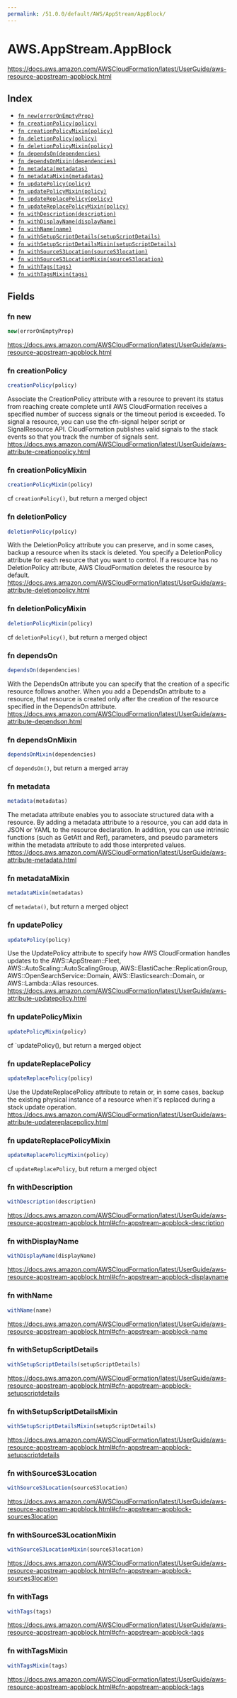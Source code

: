 ```yaml
---
permalink: /51.0.0/default/AWS/AppStream/AppBlock/
---
```


# AWS.AppStream.AppBlock

https://docs.aws.amazon.com/AWSCloudFormation/latest/UserGuide/aws-resource-appstream-appblock.html

## Index

* [`fn new(errorOnEmptyProp)`](#fn-new)
* [`fn creationPolicy(policy)`](#fn-creationpolicy)
* [`fn creationPolicyMixin(policy)`](#fn-creationpolicymixin)
* [`fn deletionPolicy(policy)`](#fn-deletionpolicy)
* [`fn deletionPolicyMixin(policy)`](#fn-deletionpolicymixin)
* [`fn dependsOn(dependencies)`](#fn-dependson)
* [`fn dependsOnMixin(dependencies)`](#fn-dependsonmixin)
* [`fn metadata(metadatas)`](#fn-metadata)
* [`fn metadataMixin(metadatas)`](#fn-metadatamixin)
* [`fn updatePolicy(policy)`](#fn-updatepolicy)
* [`fn updatePolicyMixin(policy)`](#fn-updatepolicymixin)
* [`fn updateReplacePolicy(policy)`](#fn-updatereplacepolicy)
* [`fn updateReplacePolicyMixin(policy)`](#fn-updatereplacepolicymixin)
* [`fn withDescription(description)`](#fn-withdescription)
* [`fn withDisplayName(displayName)`](#fn-withdisplayname)
* [`fn withName(name)`](#fn-withname)
* [`fn withSetupScriptDetails(setupScriptDetails)`](#fn-withsetupscriptdetails)
* [`fn withSetupScriptDetailsMixin(setupScriptDetails)`](#fn-withsetupscriptdetailsmixin)
* [`fn withSourceS3Location(sourceS3location)`](#fn-withsources3location)
* [`fn withSourceS3LocationMixin(sourceS3location)`](#fn-withsources3locationmixin)
* [`fn withTags(tags)`](#fn-withtags)
* [`fn withTagsMixin(tags)`](#fn-withtagsmixin)

## Fields

### fn new

```ts
new(errorOnEmptyProp)
```

https://docs.aws.amazon.com/AWSCloudFormation/latest/UserGuide/aws-resource-appstream-appblock.html

### fn creationPolicy

```ts
creationPolicy(policy)
```

Associate the CreationPolicy attribute with a resource to prevent its status from reaching create complete until AWS CloudFormation receives a specified number of success signals or the timeout period is exceeded. To signal a resource, you can use the cfn-signal helper script or SignalResource API. CloudFormation publishes valid signals to the stack events so that you track the number of signals sent. 
https://docs.aws.amazon.com/AWSCloudFormation/latest/UserGuide/aws-attribute-creationpolicy.html

### fn creationPolicyMixin

```ts
creationPolicyMixin(policy)
```

cf `creationPolicy()`, but return a merged object

### fn deletionPolicy

```ts
deletionPolicy(policy)
```

With the DeletionPolicy attribute you can preserve, and in some cases, backup a resource when its stack is deleted. You specify a DeletionPolicy attribute for each resource that you want to control. If a resource has no DeletionPolicy attribute, AWS CloudFormation deletes the resource by default. 
https://docs.aws.amazon.com/AWSCloudFormation/latest/UserGuide/aws-attribute-deletionpolicy.html

### fn deletionPolicyMixin

```ts
deletionPolicyMixin(policy)
```

cf `deletionPolicy()`, but return a merged object

### fn dependsOn

```ts
dependsOn(dependencies)
```

With the DependsOn attribute you can specify that the creation of a specific resource follows another. When you add a DependsOn attribute to a resource, that resource is created only after the creation of the resource specified in the DependsOn attribute. 
https://docs.aws.amazon.com/AWSCloudFormation/latest/UserGuide/aws-attribute-dependson.html

### fn dependsOnMixin

```ts
dependsOnMixin(dependencies)
```

cf `dependsOn()`, but return a merged array

### fn metadata

```ts
metadata(metadatas)
```

The metadata attribute enables you to associate structured data with a resource. By adding a metadata attribute to a resource, you can add data in JSON or YAML to the resource declaration. In addition, you can use intrinsic functions (such as GetAtt and Ref), parameters, and pseudo parameters within the metadata attribute to add those interpreted values. 
https://docs.aws.amazon.com/AWSCloudFormation/latest/UserGuide/aws-attribute-metadata.html

### fn metadataMixin

```ts
metadataMixin(metadatas)
```

cf `metadata()`, but return a merged object

### fn updatePolicy

```ts
updatePolicy(policy)
```

Use the UpdatePolicy attribute to specify how AWS CloudFormation handles updates to the AWS::AppStream::Fleet, AWS::AutoScaling::AutoScalingGroup, AWS::ElastiCache::ReplicationGroup, AWS::OpenSearchService::Domain, AWS::Elasticsearch::Domain, or AWS::Lambda::Alias resources. 
https://docs.aws.amazon.com/AWSCloudFormation/latest/UserGuide/aws-attribute-updatepolicy.html

### fn updatePolicyMixin

```ts
updatePolicyMixin(policy)
```

cf `updatePolicy(), but return a merged object

### fn updateReplacePolicy

```ts
updateReplacePolicy(policy)
```

Use the UpdateReplacePolicy attribute to retain or, in some cases, backup the existing physical instance of a resource when it's replaced during a stack update operation. 
https://docs.aws.amazon.com/AWSCloudFormation/latest/UserGuide/aws-attribute-updatereplacepolicy.html

### fn updateReplacePolicyMixin

```ts
updateReplacePolicyMixin(policy)
```

cf `updateReplacePolicy`, but return a merged object

### fn withDescription

```ts
withDescription(description)
```

https://docs.aws.amazon.com/AWSCloudFormation/latest/UserGuide/aws-resource-appstream-appblock.html#cfn-appstream-appblock-description

### fn withDisplayName

```ts
withDisplayName(displayName)
```

https://docs.aws.amazon.com/AWSCloudFormation/latest/UserGuide/aws-resource-appstream-appblock.html#cfn-appstream-appblock-displayname

### fn withName

```ts
withName(name)
```

https://docs.aws.amazon.com/AWSCloudFormation/latest/UserGuide/aws-resource-appstream-appblock.html#cfn-appstream-appblock-name

### fn withSetupScriptDetails

```ts
withSetupScriptDetails(setupScriptDetails)
```

https://docs.aws.amazon.com/AWSCloudFormation/latest/UserGuide/aws-resource-appstream-appblock.html#cfn-appstream-appblock-setupscriptdetails

### fn withSetupScriptDetailsMixin

```ts
withSetupScriptDetailsMixin(setupScriptDetails)
```

https://docs.aws.amazon.com/AWSCloudFormation/latest/UserGuide/aws-resource-appstream-appblock.html#cfn-appstream-appblock-setupscriptdetails

### fn withSourceS3Location

```ts
withSourceS3Location(sourceS3location)
```

https://docs.aws.amazon.com/AWSCloudFormation/latest/UserGuide/aws-resource-appstream-appblock.html#cfn-appstream-appblock-sources3location

### fn withSourceS3LocationMixin

```ts
withSourceS3LocationMixin(sourceS3location)
```

https://docs.aws.amazon.com/AWSCloudFormation/latest/UserGuide/aws-resource-appstream-appblock.html#cfn-appstream-appblock-sources3location

### fn withTags

```ts
withTags(tags)
```

https://docs.aws.amazon.com/AWSCloudFormation/latest/UserGuide/aws-resource-appstream-appblock.html#cfn-appstream-appblock-tags

### fn withTagsMixin

```ts
withTagsMixin(tags)
```

https://docs.aws.amazon.com/AWSCloudFormation/latest/UserGuide/aws-resource-appstream-appblock.html#cfn-appstream-appblock-tags